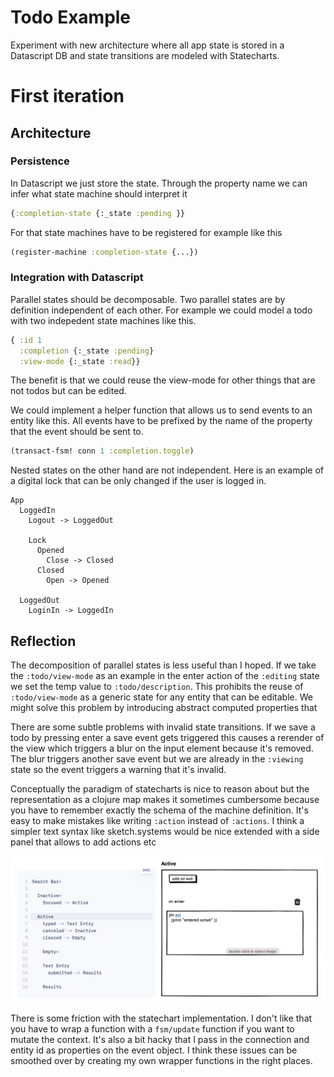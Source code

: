 # Todo Example

Experiment with new architecture where all app state is stored in a Datascript DB and state transitions are modeled with Statecharts.


# First iteration

## Architecture

### Persistence

In Datascript we just store the state. Through the property name we can infer what state machine should interpret it 

```clojure
{:completion-state {:_state :pending }}
```

For that state machines have to be registered for example like this

```clojure
(register-machine :completion-state {...})
```

### Integration with Datascript

Parallel states should be decomposable. Two parallel states are by definition independent of each other. For example we 
could model a todo with two indepedent state machines like this.

```clojure
{ :id 1
  :completion {:_state :pending}
  :view-mode {:_state :read}}
```

The benefit is that we could reuse the view-mode for other things that are not todos but can be edited.


We could implement a helper function that allows us to send events to an entity like this. 
All events have to be prefixed by the name of the property that the event should be sent to.

```clojure
(transact-fsm! conn 1 :completion.toggle)
```

Nested states on the other hand are not independent. Here is an example of a digital lock that can be only
changed if the user is logged in. 

```
App
  LoggedIn
    Logout -> LoggedOut
    
    Lock 
      Opened
        Close -> Closed
      Closed
        Open -> Opened
    
  LoggedOut
    LoginIn -> LoggedIn
```

## Reflection

The decomposition of parallel states is less useful than I hoped. If we take the `:todo/view-mode` as an example
in the enter action of the `:editing` state we set the temp value to `:todo/description`. This prohibits the reuse
of `:todo/view-mode` as a generic state for any entity that can be editable. We might solve this problem by introducing
abstract computed properties that 

There are some subtle problems with invalid state transitions. If we save a todo by pressing enter a save event gets
triggered this causes a rerender of the view which triggers a blur on the input element because it's removed. The blur
triggers another save event but we are already in the `:viewing` state so the event triggers a warning that it's invalid.

Conceptually the paradigm of statecharts is nice to reason about but the representation as a clojure map makes it
sometimes cumbersome because you have to remember exactly the schema of the machine definition. It's easy to make mistakes
like writing `:action` instead of `:actions`. I think a simpler text syntax like sketch.systems would be nice extended
with a side panel that allows to add actions etc

<img src="sketches/text-state-editor.png">

There is some friction with the statechart implementation. I don't like that you have to wrap a function with a 
`fsm/update` function if you want to mutate the context. It's also a bit hacky that I pass in the connection and entity
id as properties on the event object. I think these issues can be smoothed over by creating my own wrapper functions in
the right places.

